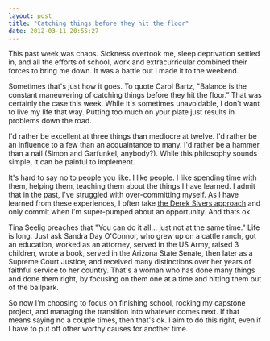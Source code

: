 ```yaml
---
layout: post
title: "Catching things before they hit the floor"
date: 2012-03-11 20:55:27
---
```


This past week was chaos. Sickness overtook me, sleep deprivation settled in, and all the efforts of school, work and extracurricular combined their forces to bring me down. It was a battle but I made it to the weekend.

Sometimes that's just how it goes. To quote Carol Bartz, "Balance is the constant maneuvering of catching things before they hit the floor.” That was certainly the case this week. While it's sometimes unavoidable, I don't want to live my life that way. Putting too much on your plate just results in problems down the road.

I'd rather be excellent at three things than mediocre at twelve. I'd rather be an influence to a few than an acquaintance to many. I'd rather be a hammer than a nail (Simon and Garfunkel, anybody?). While this philosophy sounds simple, it can be painful to implement.

It's hard to say no to people you like. I like people. I like spending time with them, helping them, teaching them about the things I have learned. I admit that in the past, I've struggled with over-committing myself. As I have learned from these experiences, I often take <a href="http://sivers.org/hellyeah" target="_blank">the Derek Sivers approach</a> and only commit when I'm super-pumped about an opportunity. And thats ok.

Tina Seelig preaches that "You can do it all... just not at the same time." Life is long. Just ask Sandra Day O'Connor, who grew up on a cattle ranch, got an education, worked as an attorney, served in the US Army, raised 3 children, wrote a book, served in the Arizona State Senate, then later as a Supreme Court Justice, and received many distinctions over her years of faithful service to her country. That's a woman who has done many things and done them right, by focusing on them one at a time and hitting them out of the ballpark.

So now I'm choosing to focus on finishing school, rocking my capstone project, and managing the transition into whatever comes next. If that means saying no a couple times, then that's ok. I aim to do this right, even if I have to put off other worthy causes for another time.